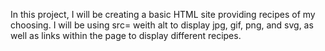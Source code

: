 In this project, I will be creating a basic HTML site providing recipes of my choosing. 
I will be using <im> src= weith alt </im> to display jpg, gif, png, and svg, as well as links within the page to display different recipes. 

